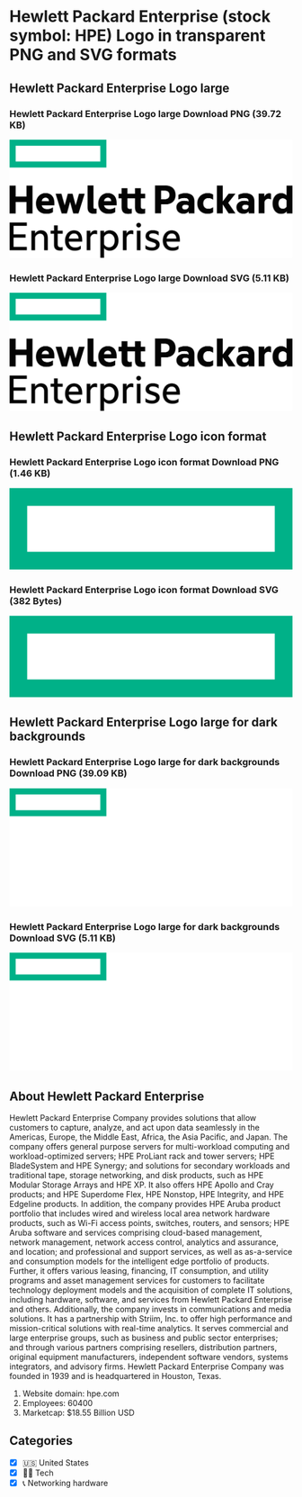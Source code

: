 # Hewlett Packard Enterprise (stock symbol: HPE) Logo in transparent PNG and SVG formats

## Hewlett Packard Enterprise Logo large

### Hewlett Packard Enterprise Logo large Download PNG (39.72 KB)

![Hewlett Packard Enterprise Logo large Download PNG (39.72 KB)](/img/orig/HPE_BIG-6ef60a58.png)

### Hewlett Packard Enterprise Logo large Download SVG (5.11 KB)

![Hewlett Packard Enterprise Logo large Download SVG (5.11 KB)](/img/orig/HPE_BIG-a7940981.svg)

## Hewlett Packard Enterprise Logo icon format

### Hewlett Packard Enterprise Logo icon format Download PNG (1.46 KB)

![Hewlett Packard Enterprise Logo icon format Download PNG (1.46 KB)](/img/orig/HPE-3f646b4a.png)

### Hewlett Packard Enterprise Logo icon format Download SVG (382 Bytes)

![Hewlett Packard Enterprise Logo icon format Download SVG (382 Bytes)](/img/orig/HPE-47034a31.svg)

## Hewlett Packard Enterprise Logo large for dark backgrounds

### Hewlett Packard Enterprise Logo large for dark backgrounds Download PNG (39.09 KB)

![Hewlett Packard Enterprise Logo large for dark backgrounds Download PNG (39.09 KB)](/img/orig/HPE_BIG.D-edfece68.png)

### Hewlett Packard Enterprise Logo large for dark backgrounds Download SVG (5.11 KB)

![Hewlett Packard Enterprise Logo large for dark backgrounds Download SVG (5.11 KB)](/img/orig/HPE_BIG.D-6a302b7c.svg)

## About Hewlett Packard Enterprise

Hewlett Packard Enterprise Company provides solutions that allow customers to capture, analyze, and act upon data seamlessly in the Americas, Europe, the Middle East, Africa, the Asia Pacific, and Japan. The company offers general purpose servers for multi-workload computing and workload-optimized servers; HPE ProLiant rack and tower servers; HPE BladeSystem and HPE Synergy; and solutions for secondary workloads and traditional tape, storage networking, and disk products, such as HPE Modular Storage Arrays and HPE XP. It also offers HPE Apollo and Cray products; and HPE Superdome Flex, HPE Nonstop, HPE Integrity, and HPE Edgeline products. In addition, the company provides HPE Aruba product portfolio that includes wired and wireless local area network hardware products, such as Wi-Fi access points, switches, routers, and sensors; HPE Aruba software and services comprising cloud-based management, network management, network access control, analytics and assurance, and location; and professional and support services, as well as as-a-service and consumption models for the intelligent edge portfolio of products. Further, it offers various leasing, financing, IT consumption, and utility programs and asset management services for customers to facilitate technology deployment models and the acquisition of complete IT solutions, including hardware, software, and services from Hewlett Packard Enterprise and others. Additionally, the company invests in communications and media solutions. It has a partnership with Striim, Inc. to offer high performance and mission-critical solutions with real-time analytics. It serves commercial and large enterprise groups, such as business and public sector enterprises; and through various partners comprising resellers, distribution partners, original equipment manufacturers, independent software vendors, systems integrators, and advisory firms. Hewlett Packard Enterprise Company was founded in 1939 and is headquartered in Houston, Texas.

1. Website domain: hpe.com
2. Employees: 60400
3. Marketcap: $18.55 Billion USD


## Categories
- [x] 🇺🇸 United States
- [x] 👩‍💻 Tech
- [x] 📞 Networking hardware
